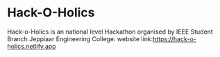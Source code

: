 # Hack-O-Holics

Hack-o-Holics is an national level Hackathon organised by IEEE Student Branch Jeppiaar Engineering College.
website link:https://hack-o-holics.netlify.app
